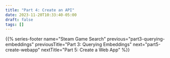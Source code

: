 ```yaml
---
title: "Part 4: Create an API"
date: 2023-11-20T10:33:40-05:00
draft: false
tags: []
---
```



{{% series-footer name="Steam Game Search" previous="part3-querying-embeddings" previousTitle="Part 3: Querying Embeddings" next="part5-create-webapp" nextTitle="Part 5: Create a Web App" %}}